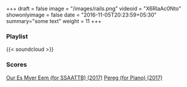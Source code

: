 +++ 
draft = false
image = "/images/rails.png"
videoid = "X6RIaAc0Nto"
showonlyimage = false
date = "2016-11-05T20:23:59+05:30"
summary="some text"
weight = 11
+++


### Playlist

{{< soundcloud >}}

### Scores 

[Our Es Myer Eem (for SSAATTB) (2017)](/pdfs/our_es_myer_eem.pdf)
[Pereg (for Piano) (2017)](/pdfs/pereg.pdf)


<!--[Probability and Applications to Finance](/pdfs/probability.pdf)-->
